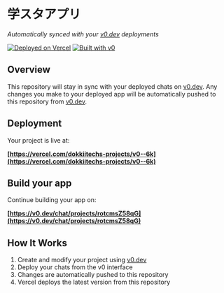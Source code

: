 # 学スタアプリ

*Automatically synced with your [v0.dev](https://v0.dev) deployments*

[![Deployed on Vercel](https://img.shields.io/badge/Deployed%20on-Vercel-black?style=for-the-badge&logo=vercel)](https://vercel.com/dokkiitechs-projects/v0--6k)
[![Built with v0](https://img.shields.io/badge/Built%20with-v0.dev-black?style=for-the-badge)](https://v0.dev/chat/projects/rotcmsZ58qG)

## Overview

This repository will stay in sync with your deployed chats on [v0.dev](https://v0.dev).
Any changes you make to your deployed app will be automatically pushed to this repository from [v0.dev](https://v0.dev).

## Deployment

Your project is live at:

**[https://vercel.com/dokkiitechs-projects/v0--6k](https://vercel.com/dokkiitechs-projects/v0--6k)**

## Build your app

Continue building your app on:

**[https://v0.dev/chat/projects/rotcmsZ58qG](https://v0.dev/chat/projects/rotcmsZ58qG)**

## How It Works

1. Create and modify your project using [v0.dev](https://v0.dev)
2. Deploy your chats from the v0 interface
3. Changes are automatically pushed to this repository
4. Vercel deploys the latest version from this repository
